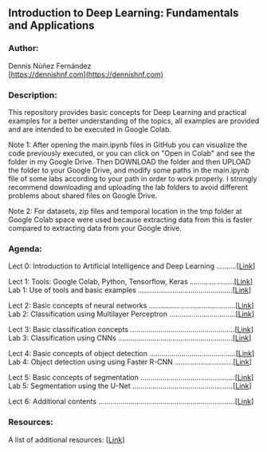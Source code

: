 
## Introduction to Deep Learning: Fundamentals and Applications ##


### Author: ###

Dennis Núñez Fernández  
[https://dennishnf.com](https://dennishnf.com) 


### Description: ###

This repository provides basic concepts for Deep Learning and practical examples for a better understanding of the topics, all examples are provided and are intended to be executed in Google Colab.

Note 1: After opening the main.ipynb files in GitHub you can visualize the code previously executed, or you can click on "Open in Colab" and see the folder in my Google Drive. Then DOWNLOAD the folder and then UPLOAD the folder to your Google Drive, and modify some paths in the main.ipynb file of some labs according to your path in order to work properly. I strongly recommend downloading and uploading the lab folders to avoid different problems about shared files on Google Drive.

Note 2: For datasets, zip files and temporal location in the tmp folder at Google Colab space were used because extracting data from this is faster compared to extracting data from your Google drive.


### Agenda: ###

Lect 0: Introduction to Artificial Intelligence and Deep Learning  ..........[[Link](https://github.com/dennishnf/intro-to-deep-learning/blob/master/Slides/Lect0-Intro.pdf)]  

Lect 1: Tools: Google Colab, Python, Tensorflow, Keras  ......................[[Link](https://github.com/dennishnf/intro-to-deep-learning/blob/master/Slides/Lect1-Tools.pdf)]  
Lab 1: Use of tools and basic examples  ...............................................[[Link](https://github.com/dennishnf/intro-to-deep-learning/blob/master/Labs/Lab1-Tools/main.ipynb)]  

Lect 2: Basic concepts of neural networks  ...........................................[[Link](https://github.com/dennishnf/intro-to-deep-learning/blob/master/Slides/Lect2-NeuralNetworks.pdf)]    
Lab 2: Classification using Multilayer Perceptron  .................................[[Link](https://github.com/dennishnf/intro-to-deep-learning/blob/master/Labs/Lab2-NeuralNetworks/main.ipynb)]  

Lect 3: Basic classification concepts  ....................................................[[Link](https://github.com/dennishnf/intro-to-deep-learning/blob/master/Slides/Lect3-Classification.pdf)]  
Lab 3: Classification using CNNs .........................................................[[Link](https://github.com/dennishnf/intro-to-deep-learning/blob/master/Labs/Lab3-Clasification/main.ipynb)]  

Lect 4: Basic concepts of object detection  ...........................................[[Link](https://github.com/dennishnf/intro-to-deep-learning/blob/master/Slides/Lect4-Detection.pdf)]  
Lab 4: Object detection using using Faster R-CNN  .............................[[Link](https://github.com/dennishnf/intro-to-deep-learning/blob/master/Labs/Lab4-Detection/main.ipynb)]  

Lect 5: Basic concepts of segmentation  ...............................................[[Link](https://github.com/dennishnf/intro-to-deep-learning/blob/master/Slides/Lect5-Segmentation.pdf)]  
Lab 5: Segmentation using the U-Net  ..................................................[[Link](https://github.com/dennishnf/intro-to-deep-learning/blob/master/Labs/Lab5-Segmentation/main.ipynb)]  

Lect 6: Additional contents  ....................................................................[[Link](https://github.com/dennishnf/intro-to-deep-learning/blob/master/Slides/Lect6-Additional.pdf)]  

### Resources: ###

A list of additional resources: [[Link](https://github.com/dennishnf/intro-to-deep-learning/blob/master/RESOURCES.md)]


